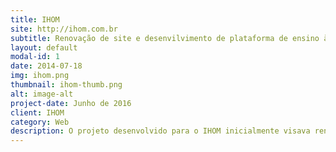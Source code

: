 ```yaml
---
title: IHOM
site: http://ihom.com.br
subtitle: Renovação de site e desenvilvimento de plataforma de ensino à distância
layout: default
modal-id: 1
date: 2014-07-18
img: ihom.png
thumbnail: ihom-thumb.png
alt: image-alt
project-date: Junho de 2016
client: IHOM
category: Web
description: O projeto desenvolvido para o IHOM inicialmente visava renovar sua identidade visual e website. Após análise verificamos que com pequeno aumento no investimento era possível criar uma plataforma de ensino à distância utilizando um como base em sistema e módulos de código aberto.
---
```

